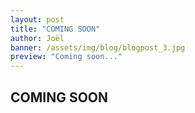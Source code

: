```yaml
---
layout: post
title: "COMING SOON"
author: Joël
banner: /assets/img/blog/blogpost_3.jpg
preview: "Coming soon..."
---
```

<h2 class="post-h2">COMING SOON</h2>